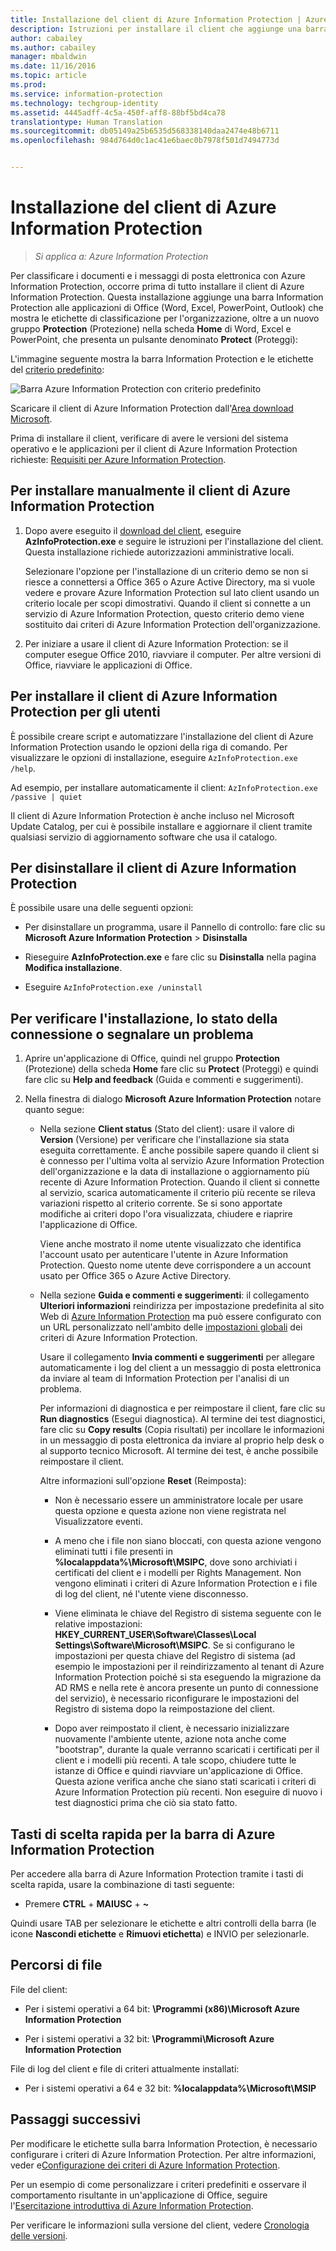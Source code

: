 ```yaml
---
title: Installazione del client di Azure Information Protection | Azure Information Protection
description: Istruzioni per installare il client che aggiunge una barra di protezione delle informazioni alle applicazioni di Office in modo che sia possibile selezionare le etichette di classificazione per i documenti e i messaggi di posta elettronica.
author: cabailey
ms.author: cabailey
manager: mbaldwin
ms.date: 11/16/2016
ms.topic: article
ms.prod: 
ms.service: information-protection
ms.technology: techgroup-identity
ms.assetid: 4445adff-4c5a-450f-aff8-88bf5bd4ca78
translationtype: Human Translation
ms.sourcegitcommit: db05149a25b6535d568338140daa2474e48b6711
ms.openlocfilehash: 984d764d0c1ac41e6baec0b7978f501d7494773d


---
```


# <a name="installing-the-azure-information-protection-client"></a>Installazione del client di Azure Information Protection

>*Si applica a: Azure Information Protection*

Per classificare i documenti e i messaggi di posta elettronica con Azure Information Protection, occorre prima di tutto installare il client di Azure Information Protection. Questa installazione aggiunge una barra Information Protection alle applicazioni di Office (Word, Excel, PowerPoint, Outlook) che mostra le etichette di classificazione per l'organizzazione, oltre a un nuovo gruppo **Protection** (Protezione) nella scheda **Home** di Word, Excel e PowerPoint, che presenta un pulsante denominato **Protect** (Proteggi):

L'immagine seguente mostra la barra Information Protection e le etichette del [criterio predefinito](../deploy-use/configure-policy-default.md):

![Barra Azure Information Protection con criterio predefinito](../media/info-protect-bar-default.png)

Scaricare il client di Azure Information Protection dall'[Area download Microsoft](https://www.microsoft.com/en-us/download/details.aspx?id=53018).

Prima di installare il client, verificare di avere le versioni del sistema operativo e le applicazioni per il client di Azure Information Protection richieste: [Requisiti per Azure Information Protection](../get-started/requirements-azure-rms.md).


## <a name="to-install-the-azure-information-protection-client-manually"></a>Per installare manualmente il client di Azure Information Protection

1. Dopo avere eseguito il [download del client](https://www.microsoft.com/en-us/download/details.aspx?id=53018), eseguire **AzInfoProtection.exe** e seguire le istruzioni per l'installazione del client. Questa installazione richiede autorizzazioni amministrative locali.

    Selezionare l'opzione per l'installazione di un criterio demo se non si riesce a connettersi a Office 365 o Azure Active Directory, ma si vuole vedere e provare Azure Information Protection sul lato client usando un criterio locale per scopi dimostrativi. Quando il client si connette a un servizio di Azure Information Protection, questo criterio demo viene sostituito dai criteri di Azure Information Protection dell'organizzazione. 

2. Per iniziare a usare il client di Azure Information Protection: se il computer esegue Office 2010, riavviare il computer. Per altre versioni di Office, riavviare le applicazioni di Office.

## <a name="to-install-the-azure-information-protection-client-for-users"></a>Per installare il client di Azure Information Protection per gli utenti

È possibile creare script e automatizzare l'installazione del client di Azure Information Protection usando le opzioni della riga di comando. Per visualizzare le opzioni di installazione, eseguire `AzInfoProtection.exe /help`.

Ad esempio, per installare automaticamente il client: `AzInfoProtection.exe /passive | quiet`

Il client di Azure Information Protection è anche incluso nel Microsoft Update Catalog, per cui è possibile installare e aggiornare il client tramite qualsiasi servizio di aggiornamento software che usa il catalogo.

## <a name="to-uninstall-the-azure-information-protection-client"></a>Per disinstallare il client di Azure Information Protection

È possibile usare una delle seguenti opzioni:

- Per disinstallare un programma, usare il Pannello di controllo: fare clic su **Microsoft Azure Information Protection** > **Disinstalla**

- Rieseguire **AzInfoProtection.exe** e fare clic su **Disinstalla** nella pagina **Modifica installazione**. 

- Eseguire `AzInfoProtection.exe /uninstall`


## <a name="to-verify-installation-connection-status-or-report-a-problem"></a>Per verificare l'installazione, lo stato della connessione o segnalare un problema

1. Aprire un'applicazione di Office, quindi nel gruppo **Protection** (Protezione) della scheda **Home** fare clic su **Protect** (Proteggi) e quindi fare clic su **Help and feedback** (Guida e commenti e suggerimenti).

2. Nella finestra di dialogo **Microsoft Azure Information Protection** notare quanto segue:

    - Nella sezione **Client status** (Stato del client): usare il valore di **Version** (Versione) per verificare che l'installazione sia stata eseguita correttamente. È anche possibile sapere quando il client si è connesso per l'ultima volta al servizio Azure Information Protection dell'organizzazione e la data di installazione o aggiornamento più recente di Azure Information Protection. Quando il client si connette al servizio, scarica automaticamente il criterio più recente se rileva variazioni rispetto al criterio corrente. Se si sono apportate modifiche ai criteri dopo l'ora visualizzata, chiudere e riaprire l'applicazione di Office.
    
        Viene anche mostrato il nome utente visualizzato che identifica l'account usato per autenticare l'utente in Azure Information Protection. Questo nome utente deve corrispondere a un account usato per Office 365 o Azure Active Directory.

    - Nella sezione **Guida e commenti e suggerimenti**: il collegamento **Ulteriori informazioni** reindirizza per impostazione predefinita al sito Web di [Azure Information Protection](https://www.microsoft.com/en-us/cloud-platform/azure-information-protection) ma può essere configurato con un URL personalizzato nell'ambito delle [impostazioni globali](../deploy-use/configure-policy-settings.md) dei criteri di Azure Information Protection.
        
        Usare il collegamento **Invia commenti e suggerimenti** per allegare automaticamente i log del client a un messaggio di posta elettronica da inviare al team di Information Protection per l'analisi di un problema. 
    
        Per informazioni di diagnostica e per reimpostare il client, fare clic su **Run diagnostics** (Esegui diagnostica). Al termine dei test diagnostici, fare clic su **Copy results** (Copia risultati) per incollare le informazioni in un messaggio di posta elettronica da inviare al proprio help desk o al supporto tecnico Microsoft. Al termine dei test, è anche possibile reimpostare il client.
        
        Altre informazioni sull'opzione **Reset** (Reimposta):
        
        - Non è necessario essere un amministratore locale per usare questa opzione e questa azione non viene registrata nel Visualizzatore eventi. 
        
        - A meno che i file non siano bloccati, con questa azione vengono eliminati tutti i file presenti in **%localappdata%\Microsoft\MSIPC**, dove sono archiviati i certificati del client e i modelli per Rights Management. Non vengono eliminati i criteri di Azure Information Protection e i file di log del client, né l'utente viene disconnesso.
        
        - Viene eliminata le chiave del Registro di sistema seguente con le relative impostazioni: **HKEY_CURRENT_USER\Software\Classes\Local Settings\Software\Microsoft\MSIPC**. Se si configurano le impostazioni per questa chiave del Registro di sistema (ad esempio le impostazioni per il reindirizzamento al tenant di Azure Information Protection poiché si sta eseguendo la migrazione da AD RMS e nella rete è ancora presente un punto di connessione del servizio), è necessario riconfigurare le impostazioni del Registro di sistema dopo la reimpostazione del client.
        
        - Dopo aver reimpostato il client, è necessario inizializzare nuovamente l'ambiente utente, azione nota anche come "bootstrap", durante la quale verranno scaricati i certificati per il client e i modelli più recenti. A tale scopo, chiudere tutte le istanze di Office e quindi riavviare un'applicazione di Office. Questa azione verifica anche che siano stati scaricati i criteri di Azure Information Protection più recenti. Non eseguire di nuovo i test diagnostici prima che ciò sia stato fatto.

## <a name="keyboard-shortcuts-for-the-azure-information-protection-bar"></a>Tasti di scelta rapida per la barra di Azure Information Protection

Per accedere alla barra di Azure Information Protection tramite i tasti di scelta rapida, usare la combinazione di tasti seguente:

- Premere **CTRL** + **MAIUSC** + **~** 

Quindi usare TAB per selezionare le etichette e altri controlli della barra (le icone **Nascondi etichette** e **Rimuovi etichetta**) e INVIO per selezionarle.


## <a name="file-locations"></a>Percorsi di file

File del client:   

- Per i sistemi operativi a 64 bit: **\Programmi (x86)\Microsoft Azure Information Protection**

- Per i sistemi operativi a 32 bit: **\Programmi\Microsoft Azure Information Protection**

File di log del client e file di criteri attualmente installati:

- Per i sistemi operativi a 64 e 32 bit: **%localappdata%\Microsoft\MSIP**


## <a name="next-steps"></a>Passaggi successivi

Per modificare le etichette sulla barra Information Protection, è necessario configurare i criteri di Azure Information Protection. Per altre informazioni, veder e[Configurazione dei criteri di Azure Information Protection](../deploy-use/configure-policy.md).

Per un esempio di come personalizzare i criteri predefiniti e osservare il comportamento risultante in un'applicazione di Office, seguire l'[Esercitazione introduttiva di Azure Information Protection](../get-started/infoprotect-quick-start-tutorial.md).

Per verificare le informazioni sulla versione del client, vedere [Cronologia delle versioni](client-version-release-history.md).



<!--HONumber=Nov16_HO3-->


